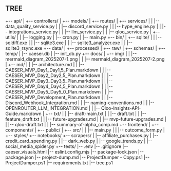 ## TREE

+-- api/
|   +-- controllers/
|   +-- models/
|   +-- routes/
|   +-- services/
|   |   |-- data_quality_service.py
|   |   |-- discord_service.py
|   |   |-- hype_engine.py
|   |   |-- integrations_service.py
|   |   |-- llm_service.py
|   |   |-- qloo_service.py
|   +-- utils/
|   |   |-- logging.py
|   |-- cron.py
|   |-- main.py
+-- bin/
|   +-- sqlite/
|   |   |-- sqldiff.exe
|   |   |-- sqlite3.exe
|   |   |-- sqlite3_analyzer.exe
|   |   |-- sqlite3_rsync.exe
+-- data/
|   +-- processed/
|   +-- raw/
|   +-- schemas/
|   +-- temp/
|   |-- caeser.db
|   |-- init_db.py
+-- docs/
|   +-- img/
|   |   |-- mermaid_diagram_2025207-1.png
|   |   |-- mermaid_diagram_2025207-2.png
|   +-- md/
|   |   |-- architecture.md
|   |   |-- CAESER_MVP_Day1_Day1,5_Plan.markdown
|   |   |-- CAESER_MVP_Day2_Day2,5_Plan.markdown
|   |   |-- CAESER_MVP_Day3_Day3,5_Plan.markdown
|   |   |-- CAESER_MVP_Day4_Day4,5_Plan.markdown
|   |   |-- CAESER_MVP_Day5_Day5_0_Plan.markdown
|   |   |-- CAESER_MVP_Development_Plan.markdown
|   |   |-- Discord_Webhook_Integration.md
|   |   |-- naming-conventions.md
|   |   |-- OPENROUTER_LLM_INTEGRATION.md
|   |   |-- Qloo-Insights-API-Guide.markdown
|   +-- txt/
|   |   |-- draft-main.txt
|   |   |-- draft.txt
|   |   |-- feature_draft.txt
|   |   |-- future-upgrades.md
|   |   |-- mvp-future-upgrades.md
|   |   |-- qloo-draft.txt
|   |   |-- summary-of-alpha_comp.md
+-- frontend/
|   +-- components/
|   +-- public/
|   +-- src/
|   |   |-- main.py
|   |   |-- outcome_form.py
|   +-- styles/
+-- notebooks/
+-- scrapers/
|   |-- affiliate_purchases.py
|   |-- credit_card_spending.py
|   |-- dark_web.py
|   |-- google_trends.py
|   |-- social_media_spider.py
+-- tests/
|-- .env
|-- .gitignore
|-- caeser_visuals.html
|-- eslint.config.mjs
|-- package-lock.json
|-- package.json
|-- project-dump.md
|-- ProjectDumper - Copy.ps1
|-- ProjectDumper.ps1
|-- requirements.txt
|-- tree.ps1

